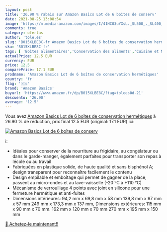 ```yaml
---
layout: post
title: '26.90 % rabais sur Amazon Basics Lot de 6 boîtes de conserv'
date: 2021-08-25 13:08:54
image: 'https://m.media-amazon.com/images/I/41HC03uYXsL._SL500_._SL400_.jpg'
comments: true
category: ofertas
author: 'tole.es'
slug: 'B015XLBE8C-fr Amazon Basics Lot de 6 boîtes de conservation hermétiques'
sku: 'B015XLBE8C-fr'
tags: [ 'Boîtes alimentaires','Conservation des aliments','Cuisine et Maison','Ensembles de boîtes','Gros électroménager','Pièces et accessoires pour gros électroménagers','Pièces et accessoires pour micro-ondes','Rangement et organisation','Rangement et organisation de cuisine','amazon basics', ]
actualPrice: 12.5 EUR
currency: EUR
price: 12.5
comparePrice: 17.1 EUR
prodname: 'Amazon Basics Lot de 6 boîtes de conservation hermétiques'
country: 'fr'
flag: '🇫🇷'
brand: 'Amazon Basics'
buyurl: 'https://www.amazon.fr/dp/B015XLBE8C/?tag=tolees0d-21'
descuento: '26.90'
average: '12.5'
---
```


Vous avez [Amazon Basics Lot de 6 boîtes de conservation hermétiques](https://www.amazon.fr/dp/B015XLBE8C/?tag=tolees0d-21)  à  26.90 % de réduction, prix final  12.5 EUR (original: 17.1 EUR) ici:

[![Amazon Basics Lot de 6 boîtes de conserv](https://m.media-amazon.com/images/I/41HC03uYXsL._SL500_._SL400_.jpg)](https://www.amazon.fr/dp/B015XLBE8C/?tag=tolees0d-21)

ℹ️:

- Idéales pour conserver de la nourriture au frigidaire, au congélateur ou dans le garde-manger, également parfaites pour transporter son repas à lécole ou au travail
- Fabriquées en plastique solide, de haute qualité et sans bisphénol A; design transparent pour reconnaître facilement le contenu
- Design empilable et emboîtage qui permet de gagner de la place; passent au micro-ondes et au lave-vaisselle (-20 °C à +110 °C)
- Mécanisme de verrouillage 4 points avec joint en silicone pour une fermeture hermétique et anti-fuites
- Dimensions intérieures: 94,2 mm x 69,8 mm x 58 mm 139,8 mm x 97 mm x 57 mm 249 mm x 173,3 mm x 137 mm, Dimensions extérieures: 115 mm x 90 mm x 70 mm. 162 mm x 120 mm x 70 mm 270 mm x 195 mm x 150 mm

[🛒 Achetez-le maintenant!!](https://www.amazon.fr/dp/B015XLBE8C/?tag=tolees0d-21)

